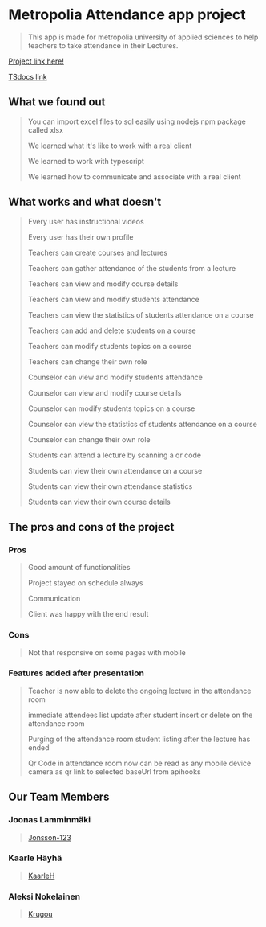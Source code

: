 # Metropolia Attendance app project

> This app is made for metropolia university of applied sciences to help teachers to take attendance in their Lectures.

[Project link here!](https://JakSec.northeurope.cloudapp.azure.com/)

[TSdocs link](https://krugou.github.io/JakSurveillance/)

## What we found out

<!-- Write about what you found out here -->

> You can import excel files to sql easily using nodejs npm package called xlsx
>
> We learned what it's like to work with a real client
>
> We learned to work with typescript
>
> We learned how to communicate and associate with a real client

## What works and what doesn't

<!-- Write about what works and what doesn't here -->

> Every user has instructional videos
>
> Every user has their own profile
>
> Teachers can create courses and lectures
>
> Teachers can gather attendance of the students from a lecture
>
> Teachers can view and modify course details
>
> Teachers can view and modify students attendance
>
> Teachers can view the statistics of students attendance on a course
>
> Teachers can add and delete students on a course
>
> Teachers can modify students topics on a course
>
> Teachers can change their own role
>
> Counselor can view and modify students attendance
>
> Counselor can view and modify course details
>
> Counselor can modify students topics on a course
>
> Counselor can view the statistics of students attendance on a course
>
> Counselor can change their own role
>
> Students can attend a lecture by scanning a qr code
>
> Students can view their own attendance on a course
>
> Students can view their own attendance statistics
>
> Students can view their own course details

## The pros and cons of the project

<!-- Write about the pros and cons here -->

### Pros

> Good amount of functionalities
>
> Project stayed on schedule always
>
> Communication
>
> Client was happy with the end result

### Cons

> Not that responsive on some pages with mobile

### Features added after presentation

> Teacher is now able to delete the ongoing lecture in the attendance room
>
> immediate attendees list update after student insert or delete on the attendance room
>
> Purging of the attendance room student listing after the lecture has ended
>
> Qr Code in attendance room now can be read as any mobile device camera as qr link to selected baseUrl from apihooks

## Our Team Members

### Joonas Lamminmäki

> [Jonsson-123](https://github.com/Jonsson-123)

### Kaarle Häyhä

> [KaarleH](https://github.com/KaarleH)

### Aleksi Nokelainen

> [Krugou](https://github.com/Krugou)
